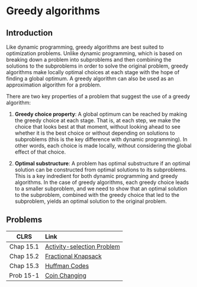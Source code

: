 # Greedy algorithms

## Introduction

Like dynamic programming, greedy algorithms are best suited to optimization problems. Unlike dynamic programming, which is based on breaking down a problem into subproblems and then combining the solutions to the subproblems in order to solve the original problem, greedy algorithms make locally optimal choices at each stage with the hope of finding a global optimum. A greedy algorithm can also be used as an approximation algorithm for a problem.  

There are two key properties of a problem that suggest the use of a greedy algorithm:

1. **Greedy choice property**: A global optimum can be reached by making the greedy choice at each stage. That is, at each step, we make the choice that looks best at that moment, without looking ahead to see whether it is the best choice or without depending on solutions to subproblems (this is the key difference with dynamic programming). In other words, each choice is made locally, without considering the global effect of that choice.

2. **Optimal substructure**: A problem has optimal substructure if an optimal solution can be constructed from optimal solutions to its subproblems. This is a key indredient for both dynamic programming and greedy algorithms. In the case of greedy algorithms, each greedy choice leads to a smaller subproblem, and we need to show that an optimal solution to the subproblem, combined with the greedy choice that led to the subproblem, yields an optimal solution to the original problem.  

## Problems

|**CLRS** | **Link** |
|:---:|:---|
| Chap 15.1 | [Activity-selection Problem](https://github.com/pl3onasm/AADS/tree/main/algorithms/greedy/activity-selection)
| Chap 15.2 | [Fractional Knapsack](https://github.com/pl3onasm/AADS/tree/main/algorithms/greedy/fract-knapsack)
| Chap 15.3 | [Huffman Codes](https://github.com/pl3onasm/AADS/tree/main/algorithms/greedy/huffman)
| Prob 15-1 | [Coin Changing]()
